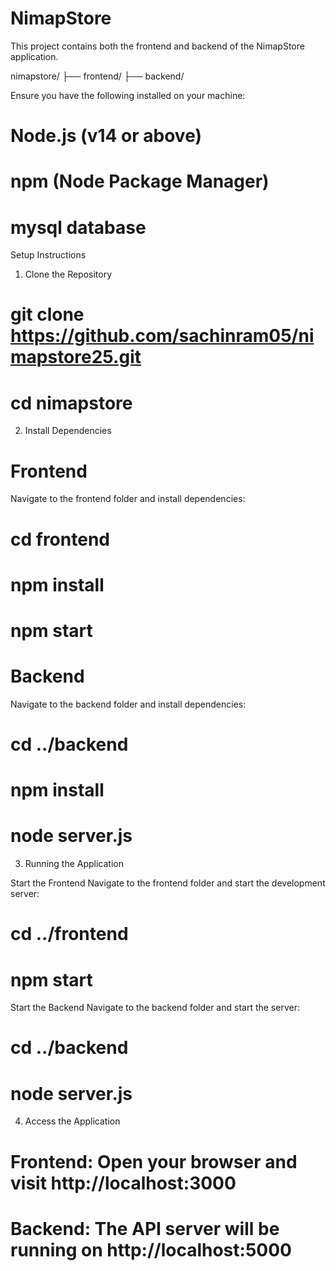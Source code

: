 # NimapStore

This project contains both the frontend and backend of the NimapStore application. 

nimapstore/
├── frontend/
├── backend/

Ensure you have the following installed on your machine:

# Node.js (v14 or above)

# npm (Node Package Manager)

# mysql database

Setup Instructions

1. Clone the Repository
# git clone  https://github.com/sachinram05/nimapstore25.git
# cd nimapstore

2. Install Dependencies

# Frontend
Navigate to the frontend folder and install dependencies:
# cd frontend
# npm install
# npm start

# Backend
Navigate to the backend folder and install dependencies:
# cd ../backend
# npm install
# node server.js

3. Running the Application

Start the Frontend
Navigate to the frontend folder and start the development server:
# cd ../frontend
# npm start


Start the Backend
Navigate to the backend folder and start the server:
# cd ../backend
# node server.js

4. Access the Application
# Frontend: Open your browser and visit http://localhost:3000 
# Backend: The API server will be running on http://localhost:5000 
